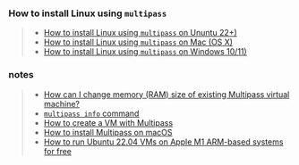 ### How to install Linux using `multipass`
>- [How to install Linux using `multipass` on Ununtu 22+)](https://github.com/perriera/for_interfaces/blob/main/vm/multipass/linux/INSTALL.md)
>- [How to install Linux using `multipass` on Mac (OS X)](https://github.com/perriera/for_interfaces/blob/main/vm/multipass/mac/INSTALL.md)
>- [How to install Linux using `multipass` on Windows 10/11)](https://github.com/perriera/for_interfaces/blob/main/vm/multipass/windows/INSTALL.md)
### notes
>- [How can I change memory (RAM) size of existing Multipass virtual machine?](https://github.com/canonical/multipass/issues/1265)
>- [`multipass info` command](https://multipass.run/docs/info-command)
>- [How to create a VM with Multipass](https://ubuntu.com/server/docs/virtualization-multipass)
>- [How to install Multipass on macOS](https://multipass.run/docs/installing-on-macos#heading--run)
>- [How to run Ubuntu 22.04 VMs on Apple M1 ARM-based systems for free](https://medium.com/@paulrobu/how-to-run-ubuntu-22-04-vms-on-apple-m1-arm-based-systems-for-free-c8283fb38309)